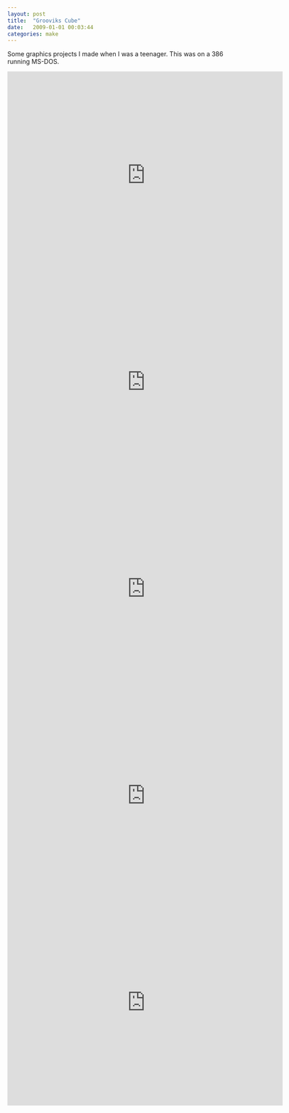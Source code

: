 ```yaml
---
layout: post
title:  "Grooviks Cube"
date:   2009-01-01 00:03:44
categories: make 
---
```


Some graphics projects I made when I was a teenager. This was on a 386 running MS-DOS.

<iframe width="620" height="465" src="https://www.youtube.com/embed/hTO9kT11ONo" title="" frameborder="0" allow="accelerometer; autoplay; clipboard-write; encrypted-media; gyroscope; picture-in-picture" allowfullscreen></iframe>
<iframe width="620" height="465" src="https://www.youtube.com/embed/2nSJDbxKiuk" title="" frameborder="0" allow="accelerometer; autoplay; clipboard-write; encrypted-media; gyroscope; picture-in-picture" allowfullscreen></iframe>
<iframe width="620" height="465" src="https://www.youtube.com/embed/mT4uVTJdzCY" title="" frameborder="0" allow="accelerometer; autoplay; clipboard-write; encrypted-media; gyroscope; picture-in-picture" allowfullscreen></iframe>
<iframe width="620" height="465" src="https://www.youtube.com/embed/8FUleInl-yc" title="" frameborder="0" allow="accelerometer; autoplay; clipboard-write; encrypted-media; gyroscope; picture-in-picture" allowfullscreen></iframe>
<iframe width="620" height="465" src="https://www.youtube.com/embed/ShSQCv2AfLk" title="" frameborder="0" allow="accelerometer; autoplay; clipboard-write; encrypted-media; gyroscope; picture-in-picture" allowfullscreen></iframe>


